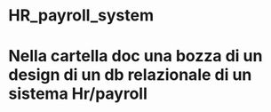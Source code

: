 # HR_payroll_system
# Nella cartella doc una bozza di un design di un db relazionale di un sistema Hr/payroll
